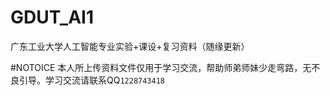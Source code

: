 # GDUT_AI1
广东工业大学人工智能专业实验+课设+复习资料（随缘更新）

#NOTOICE
本人所上传资料文件仅用于学习交流，帮助师弟师妹少走弯路，无不良引导。学习交流请联系QQ`1228743418`